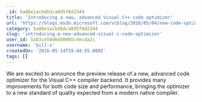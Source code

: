 ```yaml
---
_id: 5a88e1acbd6dca0d5f0d2344
title: 'Introducing a new, advanced Visual C++ code optimizer'
url: 'https://blogs.msdn.microsoft.com/vcblog/2016/05/04/new-code-optimizer/'
category: 5a88e1acbd6dca0d5f0d2344
slug: 'introducing-a-new-advanced-visual-c-code-optimizer'
user_id: 5a83ce59d6eb0005c4ecda2c
username: 'bill-s'
createdOn: '2016-05-14T19:44:55.000Z'
tags: []
---
```


We are excited to announce the preview release of a new, advanced code optimizer for the Visual C++ compiler backend. It provides many improvements for both code size and performance, bringing the optimizer to a new standard of quality expected from a modern native compiler.
